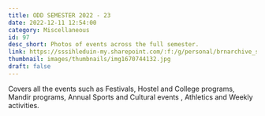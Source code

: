 ```yaml
---
title: ODD SEMESTER 2022 - 23
date: 2022-12-11 12:54:00
category: Miscellaneous
id: 97
desc_short: Photos of events across the full semester.
link: https://sssihleduin-my.sharepoint.com/:f:/g/personal/brnarchive_sssihl_edu_in/EnhmWSqOuUJHiFAesnznXt4BLU-g93FkS9oNJ4OcQs2Fbg?e=IgDG4h
thumbnail: images/thumbnails/img1670744132.jpg
draft: false
---
```


 Covers all the events such as Festivals, Hostel and College programs, Mandir programs, Annual Sports and Cultural events , Athletics and Weekly activities.